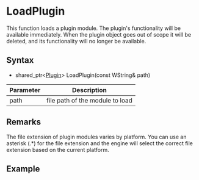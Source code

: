 # LoadPlugin #
This function loads a plugin module. The plugin's functionality will be available immediately. When the plugin object goes out of scope it will be deleted, and its functionality will no longer be available.

## Syntax ##
- shared_ptr<[Plugin](API_Plugin.md)\> LoadPlugin(const WString& path)

| Parameter | Description |
| ----- | ----- |
| path | file path of the module to load |

## Remarks ##
The file extension of plugin modules varies by platform. You can use an asterisk (.\*) for the file extension and the engine will select the correct file extension based on the current platform.

## Example ##
```c++
```
